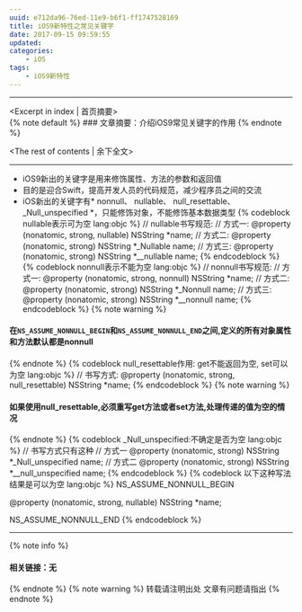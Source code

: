 ```yaml
---
uuid: e712da96-76ed-11e9-b6f1-ff1747528169
title: iOS9新特性之常见关键字
date: 2017-09-15 09:59:55
updated:
categories:
    - iOS
tags:
    - iOS9新特性
---
```

---
<Excerpt in index | 首页摘要>  
    {% note default %}
    ### 文章摘要：介绍iOS9常见关键字的作用
    {% endnote %}
 <!-- more -->
<The rest of contents | 余下全文>
***
<!-- 内容 -->
- iOS9新出的关键字是用来修饰属性、方法的参数和返回值
- 目的是迎合Swift，提高开发人员的代码规范，减少程序员之间的交流
- iOS新出的关键字有* nonnull、 nullable、 null_resettable、 _Null_unspecified *，只能修饰对象，不能修饰基本数据类型
{% codeblock nullable表示可为空 lang:objc %}
 // nullable书写规范:
 // 方式一:
 @property (nonatomic, strong, nullable) NSString *name;
 // 方式二:
 @property (nonatomic, strong) NSString *_Nullable name;
 // 方式三:
 @property (nonatomic, strong) NSString *__nullable name;
{% endcodeblock %}
{% codeblock nonnull表示不能为空 lang:objc %}
 // nonnull书写规范:
 // 方式一:
 @property (nonatomic, strong, nonnull) NSString *name;
 // 方式二:
 @property (nonatomic, strong) NSString *_Nonnull name;
 // 方式三:
 @property (nonatomic, strong) NSString *__nonnull name;
{% endcodeblock %}
{% note warning %} 
#### 在`NS_ASSUME_NONNULL_BEGIN`和`NS_ASSUME_NONNULL_END`之间,定义的所有对象属性和方法默认都是nonnull
{% endnote %}
{% codeblock null_resettable作用: get不能返回为空, set可以为空 lang:objc %}
// 书写方式:
@property (nonatomic, strong, null_resettable) NSString *name;
{% endcodeblock %}
{% note warning %} 
#### 如果使用null_resettable,必须重写get方法或者set方法,处理传递的值为空的情况
{% endnote %}
{% codeblock _Null_unspecified:不确定是否为空 lang:objc %}
// 书写方式只有这种
// 方式一
@property (nonatomic, strong) NSString *_Null_unspecified name;
// 方式二
@property (nonatomic, strong) NSString *__null_unspecified name;
{% endcodeblock %}
{% codeblock 以下这种写法结果是可以为空 lang:objc %}
NS_ASSUME_NONNULL_BEGIN

@property (nonatomic, strong, nullable) NSString *name;

NS_ASSUME_NONNULL_END
{% endcodeblock %}
***
{% note info %} 
 #### 相关链接：无
 []()
{% endnote %}
{% note warning %} 
 转载请注明出处 
 文章有问题请指出
{% endnote %}